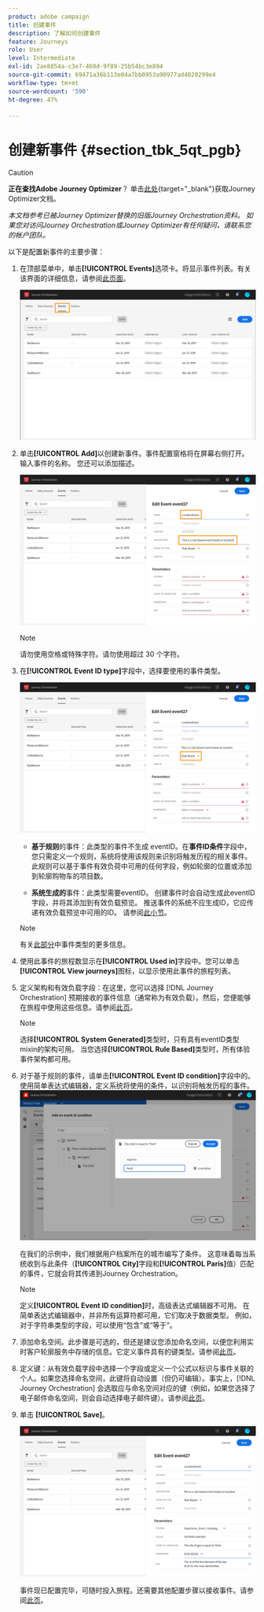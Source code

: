 ```yaml
---
product: adobe campaign
title: 创建事件
description: 了解如何创建事件
feature: Journeys
role: User
level: Intermediate
exl-id: 2ae8854a-c3e7-469d-9f89-25b54bc3e894
source-git-commit: 69471a36b113e04a7bb0953a90977ad4020299e4
workflow-type: tm+mt
source-wordcount: '590'
ht-degree: 47%

---
```


# 创建新事件 {#section_tbk_5qt_pgb}


>[!CAUTION]
>
>**正在查找Adobe Journey Optimizer**？ 单击[此处](https://experienceleague.adobe.com/zh-hans/docs/journey-optimizer/using/ajo-home){target="_blank"}获取Journey Optimizer文档。
>
>
>_本文档参考已被Journey Optimizer替换的旧版Journey Orchestration资料。 如果您对访问Journey Orchestration或Journey Optimizer有任何疑问，请联系您的帐户团队。_


以下是配置新事件的主要步骤：

1. 在顶部菜单中，单击&#x200B;**[!UICONTROL Events]**&#x200B;选项卡。将显示事件列表。有关该界面的详细信息，请参阅[此页面](../about/user-interface.md)。

   ![](../assets/journey5.png)

1. 单击&#x200B;**[!UICONTROL Add]**&#x200B;以创建新事件。事件配置窗格将在屏幕右侧打开。 输入事件的名称。 您还可以添加描述。

   ![](../assets/journey6.png)

   >[!NOTE]
   >
   >请勿使用空格或特殊字符。请勿使用超过 30 个字符。

1. 在&#x200B;**[!UICONTROL Event ID type]**&#x200B;字段中，选择要使用的事件类型。

   ![](../assets/journey6bis.png)

   * **基于规则**&#x200B;的事件：此类型的事件不生成 eventID。在&#x200B;**事件ID条件**&#x200B;字段中，您只需定义一个规则，系统将使用该规则来识别将触发历程的相关事件。 此规则可以基于事件有效负荷中可用的任何字段，例如轮廓的位置或添加到轮廓购物车的项目数。

   * **系统生成的**&#x200B;事件：此类型需要eventID。 创建事件时会自动生成此eventID字段，并将其添加到有效负载预览。 推送事件的系统不应生成ID，它应传递有效负载预览中可用的ID。 请参阅[此小节](../event/previewing-the-payload.md)。

   >[!NOTE]
   >
   >有关[此部分](../event/about-events.md)中事件类型的更多信息。
1. 使用此事件的旅程数显示在&#x200B;**[!UICONTROL Used in]**&#x200B;字段中。您可以单击 **[!UICONTROL View journeys]**&#x200B;图标，以显示使用此事件的旅程列表。
1. 定义架构和有效负载字段：在这里，您可以选择 [!DNL Journey Orchestration] 预期接收的事件信息（通常称为有效负载）。然后，您便能够在旅程中使用这些信息。请参阅[此页](../event/defining-the-payload-fields.md)。
   >[!NOTE]
   >
   >选择&#x200B;**[!UICONTROL System Generated]**&#x200B;类型时，只有具有eventID类型mixin的架构可用。 当您选择&#x200B;**[!UICONTROL Rule Based]**&#x200B;类型时，所有体验事件架构都可用。

1. 对于基于规则的事件，请单击&#x200B;**[!UICONTROL Event ID condition]**&#x200B;字段中的。 使用简单表达式编辑器，定义系统将使用的条件，以识别将触发历程的事件。
   ![](../assets/alpha-event6.png)

   在我们的示例中，我们根据用户档案所在的城市编写了条件。 这意味着每当系统收到与此条件（**[!UICONTROL City]**&#x200B;字段和&#x200B;**[!UICONTROL Paris]**&#x200B;值）匹配的事件，它就会将其传递到Journey Orchestration。

   >[!NOTE]
   >
   >定义&#x200B;**[!UICONTROL Event ID condition]**&#x200B;时，高级表达式编辑器不可用。 在简单表达式编辑器中，并非所有运算符都可用，它们取决于数据类型。 例如，对于字符串类型的字段，可以使用“包含”或“等于”。

1. 添加命名空间。此步骤是可选的，但还是建议您添加命名空间，以便您利用实时客户轮廓服务中存储的信息。它定义事件具有的键类型。请参阅[此页](../event/selecting-the-namespace.md)。
1. 定义键：从有效负载字段中选择一个字段或定义一个公式以标识与事件关联的个人。如果您选择命名空间，此键将自动设置（但仍可编辑）。事实上，[!DNL Journey Orchestration] 会选取应与命名空间对应的键（例如，如果您选择了电子邮件命名空间，则会自动选择电子邮件键）。请参阅[此页](../event/defining-the-event-key.md)。
1. 单击 **[!UICONTROL Save]**。

   ![](../assets/journey7.png)

   事件现已配置完毕，可随时投入旅程。还需要其他配置步骤以接收事件。请参阅[此页](../event/additional-steps-to-send-events-to-journey-orchestration.md)。
